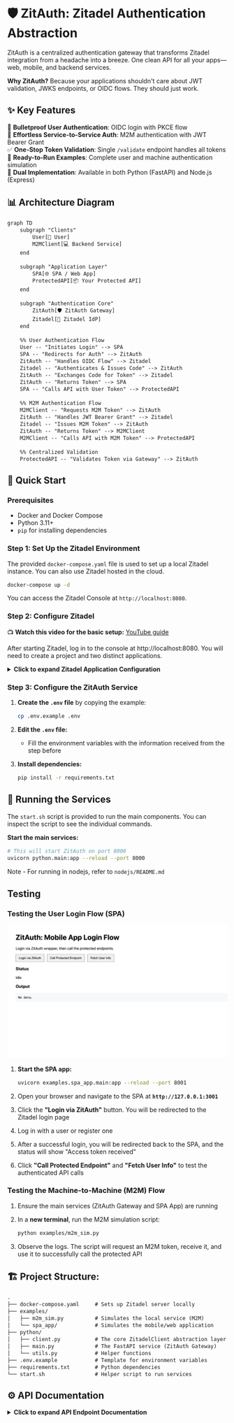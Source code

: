 # 🛡️ ZitAuth: Zitadel Authentication Abstraction

ZitAuth is a centralized authentication gateway that transforms Zitadel integration from a headache into a breeze. One clean API for all your apps—web, mobile, and backend services.

**Why ZitAuth?** Because your applications shouldn't care about JWT validation, JWKS endpoints, or OIDC flows. They should just work.

## ✨ Key Features

🔐 **Bulletproof User Authentication**: OIDC login with PKCE flow  
🤖 **Effortless Service-to-Service Auth**: M2M authentication with JWT Bearer Grant  
✅ **One-Stop Token Validation**: Single `/validate` endpoint handles all tokens  
🎯 **Ready-to-Run Examples**: Complete user and machine authentication simulation     
🐍 **Dual Implementation**: Available in both Python (FastAPI) and Node.js (Express)   

## 📊 Architecture Diagram

```mermaid
graph TD
    subgraph "Clients"
        User[👤 User]
        M2MClient[💻 Backend Service]
    end

    subgraph "Application Layer"
        SPA[🌐 SPA / Web App]
        ProtectedAPI[📦 Your Protected API]
    end

    subgraph "Authentication Core"
        ZitAuth[🛡️ ZitAuth Gateway]
        Zitadel[🔐 Zitadel IdP]
    end

    %% User Authentication Flow
    User -- "Initiates Login" --> SPA
    SPA -- "Redirects for Auth" --> ZitAuth
    ZitAuth -- "Handles OIDC Flow" --> Zitadel
    Zitadel -- "Authenticates & Issues Code" --> ZitAuth
    ZitAuth -- "Exchanges Code for Token" --> Zitadel
    ZitAuth -- "Returns Token" --> SPA
    SPA -- "Calls API with User Token" --> ProtectedAPI

    %% M2M Authentication Flow
    M2MClient -- "Requests M2M Token" --> ZitAuth
    ZitAuth -- "Handles JWT Bearer Grant" --> Zitadel
    Zitadel -- "Issues M2M Token" --> ZitAuth
    ZitAuth -- "Returns Token" --> M2MClient
    M2MClient -- "Calls API with M2M Token" --> ProtectedAPI

    %% Centralized Validation
    ProtectedAPI -- "Validates Token via Gateway" --> ZitAuth
```

## 🚀 Quick Start

### Prerequisites

- Docker and Docker Compose
- Python 3.11+
- `pip` for installing dependencies

### Step 1: Set Up the Zitadel Environment

The provided `docker-compose.yaml` file is used to set up a local Zitadel instance. You can also use Zitadel hosted in the cloud.

```bash
docker-compose up -d
```

You can access the Zitadel Console at `http://localhost:8080`.

### Step 2: Configure Zitadel

📺 **Watch this video for the basic setup:** [YouTube guide](https://youtu.be/5THbQljoPKg?si=QkEaKagDfMxn3kHb)

After starting Zitadel, log in to the console at http://localhost:8080. You will need to create a project and two distinct applications.

<details>
<summary><strong>Click to expand Zitadel Application Configuration</strong></summary>

#### Application 1: Web App (for User Login)

This application simulates the SPA/user-agent login flow.

- In your project, create a new application of type "User Agent"
- Authentication method: PKCE (recommended for public clients)
- Auth token type: JWT (JSON Web Token). ⚠️ Opaque tokens will not work with the current validation logic
- Redirect URIs:
  - ZitAuth callback: `http://localhost:8000/api/v1/callback`
- After saving, Zitadel will display a Client ID and URLs in the URL tab. Note these down in the .env file

#### Application 2: API App (for M2M)

This application simulates machine-to-machine login flow.

- In your project, create a new application of type "API"
- Authentication method: Private Key JWT
- After creating the application, generate a JSON key and download it
- Save this file to a secure location in your project. Provide the path to this file in the `.env` file

</details>

### Step 3: Configure the ZitAuth Service

1. **Create the `.env` file** by copying the example:
   ```bash
   cp .env.example .env
   ```

2. **Edit the `.env` file:**
   - Fill the environment variables with the information received from the step before

3. **Install dependencies:**
   ```bash
   pip install -r requirements.txt
   ```

## 🏃 Running the Services

The `start.sh` script is provided to run the main components. You can inspect the script to see the individual commands.

**Start the main services:**
```bash
# This will start ZitAuth on port 8000
uvicorn python.main:app --reload --port 8000
```

Note - For running in nodejs, refer to `nodejs/README.md`

## Testing

### Testing the User Login Flow (SPA)

![ZitAuth SPA setup](assets/image1.png)

1. **Start the SPA app:**
   ```bash
   uvicorn examples.spa_app.main:app --reload --port 8001
   ```

2. Open your browser and navigate to the SPA at **`http://127.0.0.1:3001`**

3. Click the **"Login via ZitAuth"** button. You will be redirected to the Zitadel login page

4. Log in with a user or register one

5. After a successful login, you will be redirected back to the SPA, and the status will show "Access token received"

6. Click **"Call Protected Endpoint"** and **"Fetch User Info"** to test the authenticated API calls

### Testing the Machine-to-Machine (M2M) Flow

1. Ensure the main services (ZitAuth Gateway and SPA App) are running

2. In a **new terminal**, run the M2M simulation script:
   ```bash
   python examples/m2m_sim.py
   ```

3. Observe the logs. The script will request an M2M token, receive it, and use it to successfully call the protected API

## 🏗️ Project Structure:
```
.
├── docker-compose.yaml     # Sets up Zitadel server locally
├── examples/
│   ├── m2m_sim.py          # Simulates the local service (M2M)
│   └── spa_app/            # Simulates the mobile/web application
├── python/
│   ├── client.py           # The core ZitadelClient abstraction layer
│   ├── main.py             # The FastAPI service (ZitAuth Gateway)
│   └── utils.py            # Helper functions
├── .env.example            # Template for environment variables
├── requirements.txt        # Python dependencies
└── start.sh                # Helper script to run services
```

## ⚙️ API Documentation

<details>
<summary><strong>Click to expand API Endpoint Documentation</strong></summary>

---

### `GET /api/v1/login`

Initiates the OIDC user login flow. This endpoint is intended to be used by a browser, which will be redirected.

- **Description:** Starts the user authentication process by redirecting the user to the Zitadel login page
- **Request:** No parameters or headers required
- **Response (Success):**
  - `HTTP 302 Found`: A redirect to the Zitadel authorization endpoint
- **Response (Error):**
  - `HTTP 400 Bad Request`: If there is an internal error generating the login URL

---

### `GET /api/v1/callback`

Handles the OIDC callback from Zitadel after a user authenticates. This endpoint is used by the browser as part of the redirect flow.

- **Description:** Zitadel redirects the user's browser to this endpoint after a successful login. The endpoint exchanges the received authorization `code` for an access token
- **Request:**
  - **Query Parameters:**
    | Parameter | Description |
    | :--- | :--- |
    | `code` | The authorization code issued by Zitadel |
    | `state` | The unique state string used to prevent CSRF attacks |
- **Response (Success):**
  - `HTTP 302 Found`: Redirects the user's browser back to the SPA (`SPA_ORIGIN`), with the `access_token` included in the URL hash fragment
- **Response (Error):**
  - `HTTP 400 Bad Request`: If the `state` is invalid, expired, or the token exchange fails

---

### `GET /api/v1/m2m-token`

Issues a machine-to-machine (M2M) access token using a pre-configured service account.

- **Description:** Allows a trusted backend service to acquire an access token by handling the JWT Bearer Grant flow on behalf of the service
- **Request:** No parameters or headers required. The service authenticates itself by its ability to call this endpoint
- **Response (Success):**
  - `HTTP 200 OK`
  - **Body (JSON):**
    ```json
    {
      "access_token": "ey..."
    }
    ```
- **Response (Error):**
  - `HTTP 500 Internal Server Error`: If the service account file is misconfigured or Zitadel rejects the request

---

### `GET /api/v1/validate`

Validates an access token and returns the authentication status.

- **Description:** A centralized endpoint for any service to delegate token validation. It checks the token's signature against Zitadel's public keys using its JWKS endpoint
- **Request:**
  - **Headers:**
    | Header | Description |
    | :--- | :--- |
    | `Authorization` | **Required.** The bearer token. Must be in the format `Bearer <token>` |
- **Response (Success):**
  - `HTTP 200 OK`
  - **Body (JSON):** The decoded claims (payload) of the JWT
    ```json
    {
      "sub": "1234567890",
      "name": "John Doe",
      "iat": 1516239022,
      "exp": 1516242622,
      "iss": "http://localhost:8080"
    }
    ```
- **Response (Error):**
  - `HTTP 400 Bad Request`: If the `Authorization` header is missing or malformed
  - `HTTP 401 Unauthorized`: If the token is invalid (expired, bad signature, etc.)

---

### `GET /api/v1/userinfo`

Fetches the user profile from Zitadel's userinfo endpoint using a valid access token.

- **Description:** Acts as a secure proxy to Zitadel's userinfo endpoint
- **Request:**
  - **Headers:**
    | Header | Description |
    | :--- | :--- |
    | `Authorization` | **Required.** The bearer token. Must be in the format `Bearer <token>` |
- **Response (Success):**
  - `HTTP 200 OK`
  - **Body (JSON):** The user profile information
    ```json
    {
      "userinfo": {
        "sub": "1234567890",
        "name": "John Doe",
        "email": "john.doe@example.com",
        "email_verified": true
      }
    }
    ```
- **Response (Error):**
  - `HTTP 400 Bad Request`: If the `Authorization` header is missing
  - `HTTP 401 Unauthorized`: If the access token is invalid or does not have the required scopes

</details>
